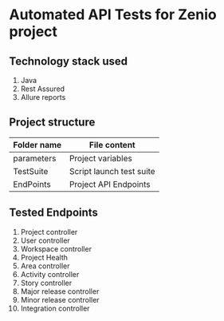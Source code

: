 # Automated API Tests for Zenio project

## Technology stack used
1. Java
2. Rest Assured
3. Allure reports

## Project structure
Folder name          | File content
---------------------|----------------------
parameters           | Project variables
TestSuite            | Script launch test suite
EndPoints            | Project API Endpoints

## Tested Endpoints
1. Project controller
2. User controller
3. Workspace controller
4. Project Health
5. Area controller
6. Activity controller
7. Story controller
8. Major release controller
9. Minor release controller
10. Integration controller